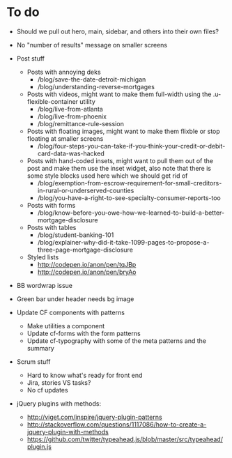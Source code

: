 # To do

- Should we pull out hero, main, sidebar, and others into their own files?
- No "number of results" message on smaller screens

- Post stuff
  - Posts with annoying deks
    - /blog/save-the-date-detroit-michigan
    - /blog/understanding-reverse-mortgages
  - Posts with videos, might want to make them full-width using the
    .u-flexible-container utility
    - /blog/live-from-atlanta
    - /blog/live-from-phoenix
    - /blog/remittance-rule-session
  - Posts with floating images, might want to make them flixble or stop floating
    at smaller screens
    - /blog/four-steps-you-can-take-if-you-think-your-credit-or-debit-card-data-was-hacked
  - Posts with hand-coded insets, might want to pull them out of the post and
    make them use the inset widget, also note that there is some style blocks
    used here which we should get rid of
    - /blog/exemption-from-escrow-requirement-for-small-creditors-in-rural-or-underserved-counties
    - /blog/you-have-a-right-to-see-specialty-consumer-reports-too
  - Posts with forms
    - /blog/know-before-you-owe-how-we-learned-to-build-a-better-mortgage-disclosure
  - Posts with tables
    - /blog/student-banking-101
    - /blog/explainer-why-did-it-take-1099-pages-to-propose-a-three-page-mortgage-disclosure
  - Styled lists
    - http://codepen.io/anon/pen/tqJBp
    - http://codepen.io/anon/pen/bryAo
- BB wordwrap issue
- Green bar under header needs bg image
- Update CF components with patterns
  - Make utilities a component
  - Update cf-forms with the form patterns
  - Update cf-typography with some of the meta patterns and the summary

- Scrum stuff
  - Hard to know what's ready for front end
  - Jira, stories VS tasks?
  - No cf updates

- jQuery plugins with methods:
  - http://viget.com/inspire/jquery-plugin-patterns
  - http://stackoverflow.com/questions/1117086/how-to-create-a-jquery-plugin-with-methods
  - https://github.com/twitter/typeahead.js/blob/master/src/typeahead/plugin.js
